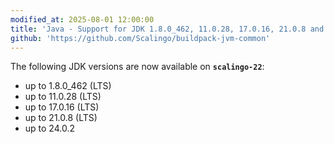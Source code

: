```yaml
---
modified_at: 2025-08-01 12:00:00
title: 'Java - Support for JDK 1.8.0_462, 11.0.28, 17.0.16, 21.0.8 and 24.0.2'
github: 'https://github.com/Scalingo/buildpack-jvm-common'
---
```


The following JDK versions are now available on **`scalingo-22`**:
- up to 1.8.0_462 (LTS)
- up to 11.0.28 (LTS)
- up to 17.0.16 (LTS)
- up to 21.0.8 (LTS)
- up to 24.0.2
